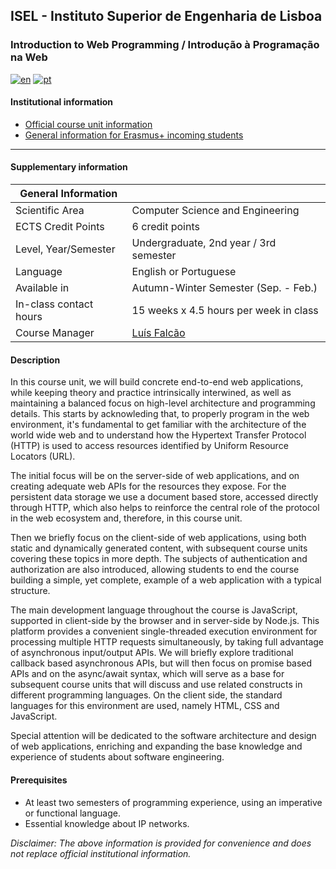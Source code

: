 ## ISEL - Instituto Superior de Engenharia de Lisboa
### Introduction to Web Programming / Introdução à Programação na Web
[![en](https://img.shields.io/badge/lang-en-red.svg)](https://github.com/isel-leic-ipw/info/blob/main/README.md)
[![pt](https://img.shields.io/badge/lang-pt-green.svg)](https://github.com/isel-leic-ipw/info/blob/main/README.pt.md)

#### Institutional information
* [Official course unit information](https://www.isel.pt/en/leic/introduction-internet-programming)
* [General information for Erasmus+ incoming students](https://www.isel.pt/en/ensino/programas-de-mobilidade/erasmus-alunos-incoming/informacoes-gerais)

---

#### Supplementary information

| General Information    |                                           |
|------------------------|-------------------------------------------|
| Scientific Area        | Computer Science and Engineering          |
| ECTS Credit Points     | 6 credit points                           |
| Level, Year/Semester   | Undergraduate, 2nd year / 3rd semester    |
| Language               | English or Portuguese                     |
| Available in           | Autumn-Winter Semester (Sep. - Feb.)      |
| In-class contact hours | 15 weeks x 4.5 hours per week in class    |
| Course Manager         | [Luís Falcão](mailto:luis.falcao@isel.pt) |

#### Description

In this course unit, we will build concrete end-to-end web applications, while keeping theory and practice intrinsically interwined, as well as maintaining a balanced focus on high-level architecture and programming details. This starts by acknowleding that, to properly program in the web environment, it's fundamental to get familiar with the architecture of the world wide web and to understand how the Hypertext Transfer Protocol (HTTP) is used to access resources identified by Uniform Resource Locators (URL).

The initial focus will be on the server-side of web applications, and on creating adequate web APIs for the resources they expose. For the persistent data storage we use a document based store, accessed directly through HTTP, which also helps to reinforce the central role of the protocol in the web ecosystem and, therefore, in this course unit.

Then we briefly focus on the client-side of web applications, using both static and dynamically generated content, with subsequent course units covering these topics in more depth. The subjects of authentication and authorization are also introduced,  allowing students to end the course building a simple, yet complete, example of a web application with a typical structure.

The main development language throughout the course is JavaScript, supported in client-side by the browser and in server-side by Node.js. This platform provides a convenient single-threaded execution environment for processing multiple HTTP requests simultaneously, by taking full advantage of asynchronous input/output APIs. We will briefly explore traditional callback based asynchronous APIs, but will then focus on promise based APIs and on the async/await syntax, which will serve as a base for subsequent course units that will discuss and use related constructs in different programming languages. On the client side, the standard languages for this environment are used, namely HTML, CSS and JavaScript. 

Special attention will be dedicated to the software architecture and design of web applications, enriching and expanding the base knowledge and experience of students about software engineering.


#### Prerequisites
* At least two semesters of programming experience, using an imperative or functional language.
* Essential knowledge about IP networks.

*Disclaimer: The above information is provided for convenience and does not replace official institutional information.*
